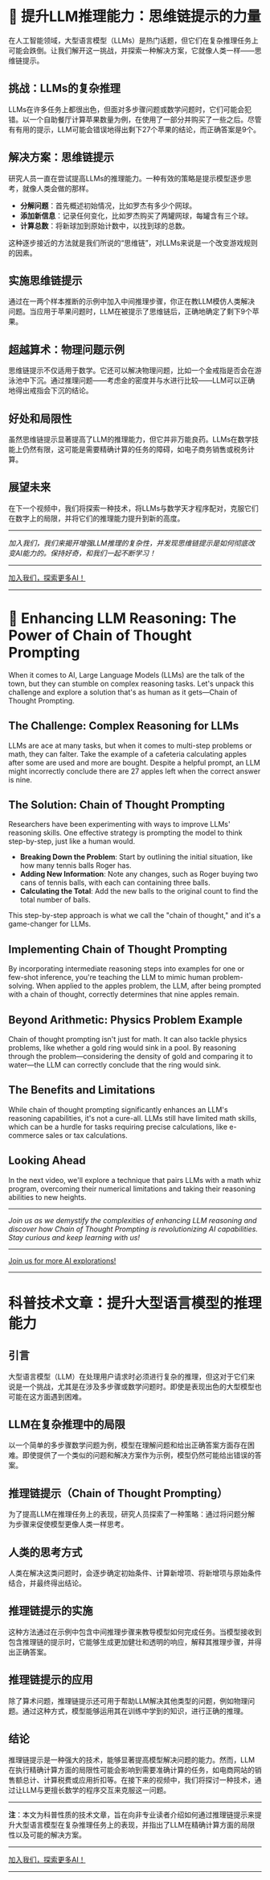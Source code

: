 # 🧠 提升LLM推理能力：思维链提示的力量

在人工智能领域，大型语言模型（LLMs）是热门话题，但它们在复杂推理任务上可能会跌倒。让我们解开这一挑战，并探索一种解决方案，它就像人类一样——思维链提示。

## 挑战：LLMs的复杂推理

LLMs在许多任务上都很出色，但面对多步骤问题或数学问题时，它们可能会犯错。以一个自助餐厅计算苹果数量为例，在使用了一部分并购买了一些之后。尽管有有用的提示，LLM可能会错误地得出剩下27个苹果的结论，而正确答案是9个。

## 解决方案：思维链提示

研究人员一直在尝试提高LLMs的推理能力。一种有效的策略是提示模型逐步思考，就像人类会做的那样。

- **分解问题**：首先概述初始情况，比如罗杰有多少个网球。
- **添加新信息**：记录任何变化，比如罗杰购买了两罐网球，每罐含有三个球。
- **计算总数**：将新球加到原始计数中，以找到球的总数。

这种逐步接近的方法就是我们所说的“思维链”，对LLMs来说是一个改变游戏规则的因素。

## 实施思维链提示

通过在一两个样本推断的示例中加入中间推理步骤，你正在教LLM模仿人类解决问题。当应用于苹果问题时，LLM在被提示了思维链后，正确地确定了剩下9个苹果。

## 超越算术：物理问题示例

思维链提示不仅适用于数学。它还可以解决物理问题，比如一个金戒指是否会在游泳池中下沉。通过推理问题——考虑金的密度并与水进行比较——LLM可以正确地得出戒指会下沉的结论。

## 好处和局限性

虽然思维链提示显著提高了LLM的推理能力，但它并非万能良药。LLMs在数学技能上仍然有限，这可能是需要精确计算的任务的障碍，如电子商务销售或税务计算。

## 展望未来

在下一个视频中，我们将探索一种技术，将LLMs与数学天才程序配对，克服它们在数字上的局限，并将它们的推理能力提升到新的高度。

---

*加入我们，我们来揭开增强LLM推理的复杂性，并发现思维链提示是如何彻底改变AI能力的。保持好奇，和我们一起不断学习！*

---

[加入我们，探索更多AI！](https://roadmaps.feishu.cn/wiki/RykrwFxPiiU4T7kZ63bc7Lqdnch)

---

# 🧠 Enhancing LLM Reasoning: The Power of Chain of Thought Prompting

When it comes to AI, Large Language Models (LLMs) are the talk of the town, but they can stumble on complex reasoning tasks. Let's unpack this challenge and explore a solution that's as human as it gets—Chain of Thought Prompting.

## The Challenge: Complex Reasoning for LLMs

LLMs are ace at many tasks, but when it comes to multi-step problems or math, they can falter. Take the example of a cafeteria calculating apples after some are used and more are bought. Despite a helpful prompt, an LLM might incorrectly conclude there are 27 apples left when the correct answer is nine.

## The Solution: Chain of Thought Prompting

Researchers have been experimenting with ways to improve LLMs' reasoning skills. One effective strategy is prompting the model to think step-by-step, just like a human would.

- **Breaking Down the Problem**: Start by outlining the initial situation, like how many tennis balls Roger has.
- **Adding New Information**: Note any changes, such as Roger buying two cans of tennis balls, with each can containing three balls.
- **Calculating the Total**: Add the new balls to the original count to find the total number of balls.

This step-by-step approach is what we call the "chain of thought," and it's a game-changer for LLMs.

## Implementing Chain of Thought Prompting

By incorporating intermediate reasoning steps into examples for one or few-shot inference, you're teaching the LLM to mimic human problem-solving. When applied to the apples problem, the LLM, after being prompted with a chain of thought, correctly determines that nine apples remain.

## Beyond Arithmetic: Physics Problem Example

Chain of thought prompting isn't just for math. It can also tackle physics problems, like whether a gold ring would sink in a pool. By reasoning through the problem—considering the density of gold and comparing it to water—the LLM can correctly conclude that the ring would sink.

## The Benefits and Limitations

While chain of thought prompting significantly enhances an LLM's reasoning capabilities, it's not a cure-all. LLMs still have limited math skills, which can be a hurdle for tasks requiring precise calculations, like e-commerce sales or tax calculations.

## Looking Ahead

In the next video, we'll explore a technique that pairs LLMs with a math whiz program, overcoming their numerical limitations and taking their reasoning abilities to new heights.

---

*Join us as we demystify the complexities of enhancing LLM reasoning and discover how Chain of Thought Prompting is revolutionizing AI capabilities. Stay curious and keep learning with us!*

---

[Join us for more AI explorations!](https://roadmaps.feishu.cn/wiki/RykrwFxPiiU4T7kZ63bc7Lqdnch)

---

# 科普技术文章：提升大型语言模型的推理能力

## 引言
大型语言模型（LLM）在处理用户请求时必须进行复杂的推理，但这对于它们来说是一个挑战，尤其是在涉及多步骤或数学问题时。即使是表现出色的大型模型也可能在这方面遇到困难。

## LLM在复杂推理中的局限
以一个简单的多步骤数学问题为例，模型在理解问题和给出正确答案方面存在困难。即使提供了一个类似的问题和解决方案作为示例，模型仍然可能给出错误的答案。

## 推理链提示（Chain of Thought Prompting）
为了提高LLM在推理任务上的表现，研究人员探索了一种策略：通过将问题分解为步骤来促使模型更像人类一样思考。

## 人类的思考方式
人类在解决这类问题时，会逐步确定初始条件、计算新增项、将新增项与原始条件结合，并最终得出结论。

## 推理链提示的实施
这种方法通过在示例中包含中间推理步骤来教导模型如何完成任务。当模型接收到包含推理链的提示时，它能够生成更加健壮和透明的响应，解释其推理步骤，并得出正确答案。

## 推理链提示的应用
除了算术问题，推理链提示还可用于帮助LLM解决其他类型的问题，例如物理问题。通过这种方式，模型能够运用其在训练中学到的知识，进行正确的推理。

## 结论
推理链提示是一种强大的技术，能够显著提高模型解决问题的能力。然而，LLM在执行精确计算方面的局限性可能会影响到需要准确计算的任务，如电商网站的销售额总计、计算税费或应用折扣等。在接下来的视频中，我们将探讨一种技术，通过让LLM与更擅长数学的程序交互来克服这一问题。

---

**注**：本文为科普性质的技术文章，旨在向非专业读者介绍如何通过推理链提示来提升大型语言模型在复杂推理任务上的表现，并指出了LLM在精确计算方面的局限性以及可能的解决方案。

---

[加入我们，探索更多AI！](https://roadmaps.feishu.cn/wiki/RykrwFxPiiU4T7kZ63bc7Lqdnch)

---

